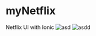 # myNetflix
 Netflix UI with Ionic
![asd](https://user-images.githubusercontent.com/97443736/182091376-c1b2fdc1-1af1-4b44-b65b-12e8de02ac17.PNG)
![asdd](https://user-images.githubusercontent.com/97443736/182091424-f587948c-d08b-494d-8960-8f630590887c.PNG)
